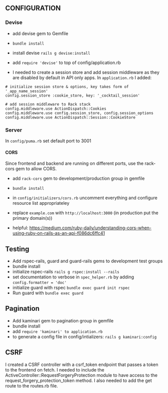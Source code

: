 ## CONFIGURATION

### Devise
* add devise gem to Gemfile
* `bundle install`
* install devise `rails g devise:install`
* add `require 'devise'` to top of config/application.rb

* I needed to create a session store and add session middleware as they are 
disabled by default in API only apps. In `application.rb` I added:

```
# initialize session store & options, key takes form of '_app_name_session'
config.session_store :cookie_store, key: '_cocktail_session'

# add session middleware to Rack stack
config.middleware.use ActionDispatch::Cookies
config.middleware.use config.session_store, config.session_options
config.middleware.use ActionDispatch::Session::CookieStore
```


### Server
In `config/puma.rb` set default port to 3001

#### CORS
Since frontend and backend are running on different ports, use the rack-cors
gem to allow CORS. 
* add `rack-cors` gem to development/production group in gemfile
* `bundle install`
* in `config/initializers/cors.rb` uncomment everything and configure resource list appropriateley
* replace `example.com` with `http://localhost:3000` (in production put the primary domain(s))

* helpful: https://medium.com/ruby-daily/understanding-cors-when-using-ruby-on-rails-as-an-api-f086dc6ffc41

## Testing
* Add rspec-rails, guard and guard-rails gems to development test groups
* bundle install
* initialize rspec-rails `rails g rspec:install --rails`
* set documentation to verbose in `spec_helper.rb` by adding `config.formatter = 'doc'`
* initialize guard with rspec `bundle exec guard init rspec`
* Run guard with `bundle exec guard`


## Pagination
* Add kaminari gem to pagination group in gemfile
* bundle install
* add `require 'kaminari' to application.rb`
* to generate a config file in config/intializers: `rails g kaminari:config`


## CSRF
I created a CSRF controller with a csrf_token endpoint that passes a token
to the  frontend on fetch. I needed to include the ActiveController::RequestForgeryProtection
module to have access to the request_forgery_protection_token method. I
also needed to add the get route to the routes.rb file. 